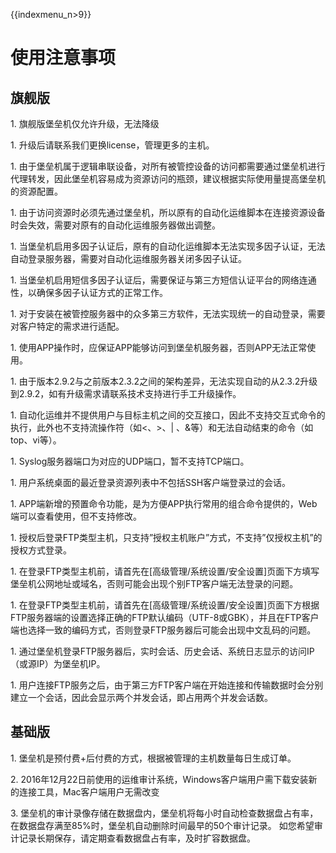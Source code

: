 {{indexmenu_n>9}}

# 使用注意事项

## 旗舰版

1\. 旗舰版堡垒机仅允许升级，无法降级

1\. 升级后请联系我们更换license，管理更多的主机。

1\.
由于堡垒机属于逻辑串联设备，对所有被管控设备的访问都需要通过堡垒机进行代理转发，因此堡垒机容易成为资源访问的瓶颈，建议根据实际使用量提高堡垒机的资源配置。

1\. 由于访问资源时必须先通过堡垒机，所以原有的自动化运维脚本在连接资源设备时会失效，需要对原有的自动化运维服务器做出调整。

1\. 当堡垒机启用多因子认证后，原有的自动化运维脚本无法实现多因子认证，无法自动登录服务器，需要对自动化运维服务器关闭多因子认证。

1\. 当堡垒机启用短信多因子认证后，需要保证与第三方短信认证平台的网络连通性，以确保多因子认证方式的正常工作。

1\. 对于安装在被管控服务器中的众多第三方软件，无法实现统一的自动登录，需要对客户特定的需求进行适配。

1\. 使用APP操作时，应保证APP能够访问到堡垒机服务器，否则APP无法正常使用。

1\.
由于版本2.9.2与之前版本2.3.2之间的架构差异，无法实现自动的从2.3.2升级到2.9.2，如有升级需求请联系技术支持进行手工升级操作。

1\. 自动化运维并不提供用户与目标主机之间的交互接口，因此不支持交互式命令的执行，此外也不支持流操作符（如\<、\>、|
、&等）和无法自动结束的命令（如top、vi等）。

1\. Syslog服务器端口为对应的UDP端口，暂不支持TCP端口。

1\. 用户系统桌面的最近登录资源列表中不包括SSH客户端登录过的会话。

1\. APP端新增的预置命令功能，是为方便APP执行常用的组合命令提供的，Web端可以查看使用，但不支持修改。

1\. 授权后登录FTP类型主机，只支持”授权主机账户”方式，不支持”仅授权主机”的授权方式登录。

1\.
在登录FTP类型主机前，请首先在\[高级管理/系统设置/安全设置\]页面下方填写堡垒机公网地址或域名，否则可能会出现个别FTP客户端无法登录的问题。

1\.
在登录FTP类型主机前，请首先在\[高级管理/系统设置/安全设置\]页面下方根据FTP服务器端的设置选择正确的FTP默认编码（UTF-8或GBK），并且在FTP客户端也选择一致的编码方式，否则登录FTP服务器后可能会出现中文乱码的问题。

1\. 通过堡垒机登录FTP服务器后，实时会话、历史会话、系统日志显示的访问IP（或源IP）为堡垒机IP。

1\. 用户连接FTP服务之后，由于第三方FTP客户端在开始连接和传输数据时会分别建立一个会话，因此会显示两个并发会话，即占用两个并发会话数。

## 基础版

1\. 堡垒机是预付费+后付费的方式，根据被管理的主机数量每日生成订单。

2\. 2016年12月22日前使用的运维审计系统，Windows客户端用户需下载安装新的连接工具，Mac客户端用户无需改变

3\. 堡垒机的审计录像存储在数据盘内，堡垒机将每小时自动检查数据盘占有率，在数据盘存满至85%时，堡垒机自动删除时间最早的50个审计记录。
如您希望审计记录长期保存，请定期查看数据盘占有率，及时扩容数据盘。
